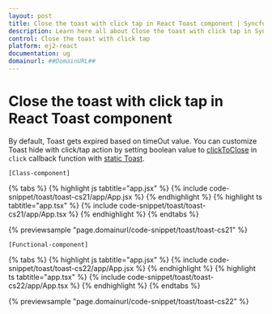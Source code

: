 ```yaml
---
layout: post
title: Close the toast with click tap in React Toast component | Syncfusion
description: Learn here all about Close the toast with click tap in Syncfusion React Toast component of Syncfusion Essential JS 2 and more.
control: Close the toast with click tap 
platform: ej2-react
documentation: ug
domainurl: ##DomainURL##
---
```


# Close the toast with click tap in React Toast component

By default, Toast gets expired based on timeOut value. You can customize Toast hide with click/tap action by setting boolean value to [clickToClose](https://ej2.syncfusion.com/react/documentation/api/toast/toastClickEventArgs/#clicktoclose) in `click` callback function with [static Toast](../timeout#static-toast).

`[Class-component]`

{% tabs %}
{% highlight js tabtitle="app.jsx" %}
{% include code-snippet/toast/toast-cs21/app/App.jsx %}
{% endhighlight %}
{% highlight ts tabtitle="app.tsx" %}
{% include code-snippet/toast/toast-cs21/app/App.tsx %}
{% endhighlight %}
{% endtabs %}

 {% previewsample "page.domainurl/code-snippet/toast/toast-cs21" %}

`[Functional-component]`

{% tabs %}
{% highlight js tabtitle="app.jsx" %}
{% include code-snippet/toast/toast-cs22/app/App.jsx %}
{% endhighlight %}
{% highlight ts tabtitle="app.tsx" %}
{% include code-snippet/toast/toast-cs22/app/App.tsx %}
{% endhighlight %}
{% endtabs %}

 {% previewsample "page.domainurl/code-snippet/toast/toast-cs22" %}
